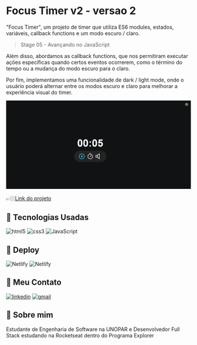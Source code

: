 # Focus Timer v2 - versao 2 

"Focus Timer", um projeto de timer que utiliza ES6 modules, estados, variáveis, callback functions e um modo escuro / claro.

> Stage 05 - Avançando no JavaScript 

Além disso, abordamos as callback functions, que nos permitiram executar ações específicas quando certos eventos ocorrerem, como o término do tempo ou a mudança do modo escuro para o claro.

Por fim, implementamos uma funcionalidade de dark / light mode, onde o usuário poderá alternar entre os modos escuro e claro para melhorar a experiência visual do timer.

![preview](./.github/pomodoro.png)

👉🏼[Link do projeto](https://pomodoro-version-2.netlify.app/)




## 🔗 Tecnologias Usadas


![html5](https://img.shields.io/badge/HTML5-E34F26?style=for-the-badge&logo=html5&logoColor=white)
![css3](https://img.shields.io/badge/CSS3-1572B6?style=for-the-badge&logo=css3&logoColor=white)
![JavaScript](https://img.shields.io/badge/JavaScript-F7DF1E?style=for-the-badge&logo=javascript&logoColor=black)

## 🔗 Deploy 
![Netlify](https://img.shields.io/badge/Netlify-00C7B7?style=for-the-badge&logo=netlify&logoColor=white)
![Netlify](https://img.shields.io/badge/github-000000?style=for-the-badge&logo=github&logoColor=white)


## 🔗 Meu Contato

[![linkedin](https://img.shields.io/badge/linkedin-0A66C2?style=for-the-badge&logo=linkedin&logoColor=white)](https://www.linkedin.com/in/jose-martinez-352032222/)
[![gmail](https://img.shields.io/badge/Gmail-D14836?style=for-the-badge&logo=gmail&logoColor=white)](https://mailto:juniorjose1925@gmail.com)



## 🚀 Sobre mim
 Estudante de Engenharia de Software na UNOPAR e 
 Desenvolvedor Full Stack estudando na Rocketseat dentro do Programa Explorer 

